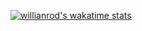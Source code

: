 [![willianrod's wakatime stats](https://github-readme-stats.vercel.app/api/wakatime?username=willianrod)](https://github.com/Netrivial/github-readme-stats)
